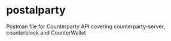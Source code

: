 # postalparty
Postman file for Counterparty API covering counterparty-server, counterblock and CounterWallet
